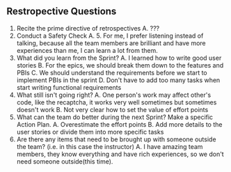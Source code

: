 ﻿## Restropective Questions
1. Recite the prime directive of retrospectives
	A. ???
2. Conduct a Safety Check
	A. 5. For me, I prefer listening instead of talking, because all the team members are brilliant and have more experiences than me, I can learn a lot from them.
3. What did you learn from the Sprint?
	A. I learned how to write good user stories
	B. For the epics, we should break them down to the features and PBIs
	C. We should understand the requirements before we start to implement PBIs in the sprint
	D. Don't have to add too many tasks when start writing functional requirements
4. What still isn't going right?
	A. One person's work may affect other's code, like the recaptcha, it works very well sometimes but sometimes doesn't work
	B. Not very clear how to set the value of effort points
5. What can the team do better during the next Sprint? Make a specific Action Plan.
	A. Overestimate the effort points
	B. Add more details to the user stories or divide them into more specific tasks
6. Are there any items that need to be brought up with someone outside the team? (i.e. in this case the instructor)
	A. I have amazing team members, they know everything and have rich experiences, so we don't need someone outside(this time).